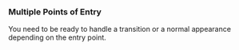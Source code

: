 ### Multiple Points of Entry
<p class="fragment">You need to be ready to handle a transition or a normal appearance depending on the entry point.</p>